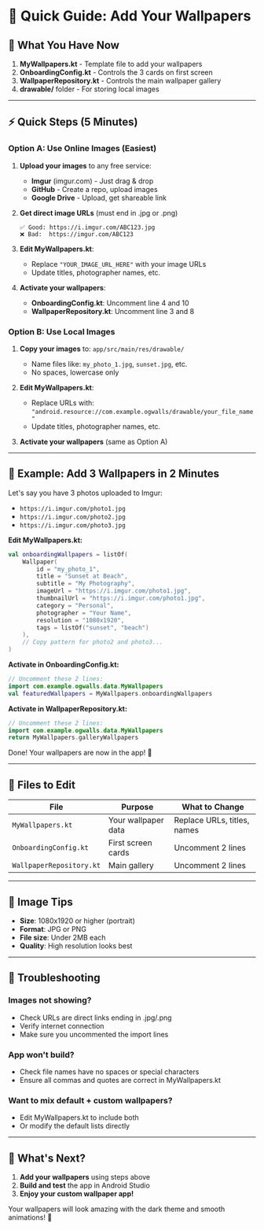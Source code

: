 # 🚀 Quick Guide: Add Your Wallpapers

## 📁 **What You Have Now**

1. **MyWallpapers.kt** - Template file to add your wallpapers  
2. **OnboardingConfig.kt** - Controls the 3 cards on first screen
3. **WallpaperRepository.kt** - Controls the main wallpaper gallery
4. **drawable/** folder - For storing local images

---

## ⚡ **Quick Steps (5 Minutes)**

### **Option A: Use Online Images (Easiest)**

1. **Upload your images** to any free service:
   - **Imgur** (imgur.com) - Just drag & drop
   - **GitHub** - Create a repo, upload images
   - **Google Drive** - Upload, get shareable link

2. **Get direct image URLs** (must end in .jpg or .png)
   ```
   ✅ Good: https://i.imgur.com/ABC123.jpg
   ❌ Bad:  https://imgur.com/ABC123
   ```

3. **Edit MyWallpapers.kt**:
   - Replace `"YOUR_IMAGE_URL_HERE"` with your image URLs
   - Update titles, photographer names, etc.

4. **Activate your wallpapers**:
   - **OnboardingConfig.kt**: Uncomment line 4 and 10
   - **WallpaperRepository.kt**: Uncomment line 3 and 8

### **Option B: Use Local Images**

1. **Copy your images** to: `app/src/main/res/drawable/`
   - Name files like: `my_photo_1.jpg`, `sunset.jpg`, etc.
   - No spaces, lowercase only

2. **Edit MyWallpapers.kt**:
   - Replace URLs with: `"android.resource://com.example.ogwalls/drawable/your_file_name"`
   - Update titles, photographer names, etc.

3. **Activate your wallpapers** (same as Option A)

---

## 🎯 **Example: Add 3 Wallpapers in 2 Minutes**

Let's say you have 3 photos uploaded to Imgur:
- `https://i.imgur.com/photo1.jpg`
- `https://i.imgur.com/photo2.jpg` 
- `https://i.imgur.com/photo3.jpg`

**Edit MyWallpapers.kt:**
```kotlin
val onboardingWallpapers = listOf(
    Wallpaper(
        id = "my_photo_1",
        title = "Sunset at Beach",
        subtitle = "My Photography",
        imageUrl = "https://i.imgur.com/photo1.jpg",
        thumbnailUrl = "https://i.imgur.com/photo1.jpg",
        category = "Personal",
        photographer = "Your Name",
        resolution = "1080x1920",
        tags = listOf("sunset", "beach")
    ),
    // Copy pattern for photo2 and photo3...
)
```

**Activate in OnboardingConfig.kt:**
```kotlin
// Uncomment these 2 lines:
import com.example.ogwalls.data.MyWallpapers
val featuredWallpapers = MyWallpapers.onboardingWallpapers
```

**Activate in WallpaperRepository.kt:**
```kotlin
// Uncomment these 2 lines:
import com.example.ogwalls.data.MyWallpapers  
return MyWallpapers.galleryWallpapers
```

Done! Your wallpapers are now in the app! 🎉

---

## 🔧 **Files to Edit**

| File | Purpose | What to Change |
|------|---------|----------------|
| `MyWallpapers.kt` | Your wallpaper data | Replace URLs, titles, names |
| `OnboardingConfig.kt` | First screen cards | Uncomment 2 lines |
| `WallpaperRepository.kt` | Main gallery | Uncomment 2 lines |

---

## 🎨 **Image Tips**

- **Size**: 1080x1920 or higher (portrait)
- **Format**: JPG or PNG
- **File size**: Under 2MB each
- **Quality**: High resolution looks best

---

## 🚨 **Troubleshooting**

### Images not showing?
- Check URLs are direct links ending in .jpg/.png
- Verify internet connection
- Make sure you uncommented the import lines

### App won't build?
- Check file names have no spaces or special characters
- Ensure all commas and quotes are correct in MyWallpapers.kt

### Want to mix default + custom wallpapers?
- Edit MyWallpapers.kt to include both
- Or modify the default lists directly

---

## 🎯 **What's Next?**

1. **Add your wallpapers** using steps above
2. **Build and test** the app in Android Studio
3. **Enjoy your custom wallpaper app!** 

Your wallpapers will look amazing with the dark theme and smooth animations! 🌟 